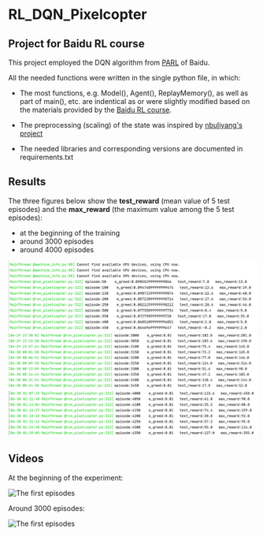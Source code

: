 # RL_DQN_Pixelcopter
## Project for Baidu RL course

This project employed the DQN algorithm from [PARL](https://github.com/PaddlePaddle/PARL) of Baidu.

All the needed functions were written in the single python file, in which:
- The most functions, e.g. Model(), Agent(), ReplayMemory(), as well as part of main(), etc. are indentical as or were slightly modified based on the materials provided by the [Baidu RL course](https://aistudio.baidu.com/aistudio/education/group/info/1335).

- The preprocessing (scaling) of the state was inspired by [nbuliyang's project](https://github.com/nbuliyang/RL)

- The needed libraries and corresponding versions are documented in requirements.txt

## Results
The three figures below show the **test_reward** (mean value of 5 test episodes) and the **max_reward** (the maximum value among the 5 test episodes): 
- at the beginning of the training  
- around 3000 episodes  
- around 4000 episodes  

![The first episodes](./assets/1_first_episodes.PNG)
![The first episodes](./assets/2_3000plus_episodes.PNG)
![The first episodes](./assets/3_4000plus_episodes.PNG)



## Videos
At the beginning of the experiment:  

![The first episodes](./assets/start.gif)

Around 3000 episodes:  

![The first episodes](./assets/trained.gif)
